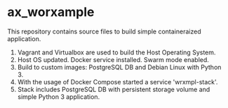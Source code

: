 # ax_worxample
This repository contains source files to build simple containeraized application.

1. Vagrant and Virtualbox are used to build the Host Operating System.
2. Host OS updated. Docker service installed. Swarm mode enabled.
3. Build to custom images: PostgreSQL DB and Debian Linux with Python 3.
4. With the usage of Docker Compose started a service 'wrxmpl-stack'.
5. Stack includes PostgreSQL DB with persistent storage volume and simple Python 3 application.
